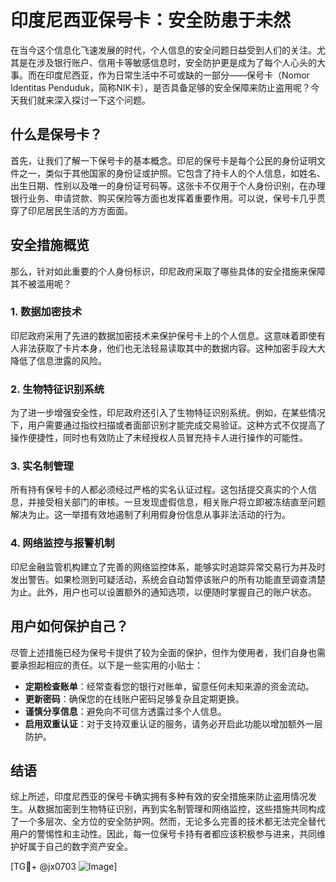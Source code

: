 # 印度尼西亚保号卡：安全防患于未然

在当今这个信息化飞速发展的时代，个人信息的安全问题日益受到人们的关注。尤其是在涉及银行账户、信用卡等敏感信息时，安全防护更是成为了每个人心头的大事。而在印度尼西亚，作为日常生活中不可或缺的一部分——保号卡（Nomor Identitas Penduduk，简称NIK卡），是否具备足够的安全保障来防止盗用呢？今天我们就来深入探讨一下这个问题。

## 什么是保号卡？

首先，让我们了解一下保号卡的基本概念。印尼的保号卡是每个公民的身份证明文件之一，类似于其他国家的身份证或护照。它包含了持卡人的个人信息，如姓名、出生日期、性别以及唯一的身份证号码等。这张卡不仅用于个人身份识别，在办理银行业务、申请贷款、购买保险等方面也发挥着重要作用。可以说，保号卡几乎贯穿了印尼居民生活的方方面面。

## 安全措施概览

那么，针对如此重要的个人身份标识，印尼政府采取了哪些具体的安全措施来保障其不被滥用呢？

### 1. 数据加密技术
印尼政府采用了先进的数据加密技术来保护保号卡上的个人信息。这意味着即使有人非法获取了卡片本身，他们也无法轻易读取其中的数据内容。这种加密手段大大降低了信息泄露的风险。

### 2. 生物特征识别系统
为了进一步增强安全性，印尼政府还引入了生物特征识别系统。例如，在某些情况下，用户需要通过指纹扫描或者面部识别才能完成交易验证。这种方式不仅提高了操作便捷性，同时也有效防止了未经授权人员冒充持卡人进行操作的可能性。

### 3. 实名制管理
所有持有保号卡的人都必须经过严格的实名认证过程。这包括提交真实的个人信息，并接受相关部门的审核。一旦发现虚假信息，相关账户将立即被冻结直至问题解决为止。这一举措有效地遏制了利用假身份信息从事非法活动的行为。

### 4. 网络监控与报警机制
印尼金融监管机构建立了完善的网络监控体系，能够实时追踪异常交易行为并及时发出警告。如果检测到可疑活动，系统会自动暂停该账户的所有功能直至调查清楚为止。此外，用户也可以设置额外的通知选项，以便随时掌握自己的账户状态。

## 用户如何保护自己？

尽管上述措施已经为保号卡提供了较为全面的保护，但作为使用者，我们自身也需要承担起相应的责任。以下是一些实用的小贴士：

- **定期检查账单**：经常查看您的银行对账单，留意任何未知来源的资金流动。
- **更新密码**：确保您的在线账户密码足够复杂且定期更换。
- **谨慎分享信息**：避免向不可信方透露过多个人信息。
- **启用双重认证**：对于支持双重认证的服务，请务必开启此功能以增加额外一层防护。

## 结语

综上所述，印度尼西亚的保号卡确实拥有多种有效的安全措施来防止盗用情况发生。从数据加密到生物特征识别，再到实名制管理和网络监控，这些措施共同构成了一个多层次、全方位的安全防护网。然而，无论多么完善的技术都无法完全替代用户的警惕性和主动性。因此，每一位保号卡持有者都应该积极参与进来，共同维护好属于自己的数字资产安全。

[TG💪+ @jx0703 ![Image](https://github.com/user-attachments/assets/dbca1d08-cadb-493c-b0ec-ad6f7a83f270)]